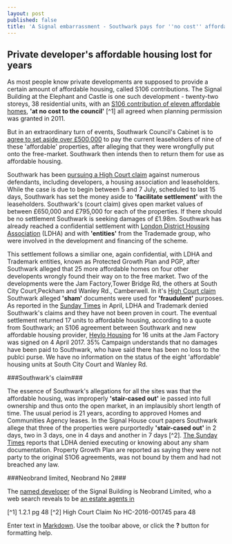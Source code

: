 ```yaml
---
layout: post
published: false
title: 'A Signal embarrassment - Southwark pays for ''no cost'' affordable housing  '
---
```

## Private developer's affordable housing lost for years 

As most people know private developments are supposed to provide a certain amount of affordable housing, called S106 contributions.  The Signal Building at the Elephant and Castle is one such development - twenty-two storeys, 38 residential units, with an [S106 contribution of eleven affordable homes](http://planbuild.southwark.gov.uk/documents/?casereference=09/AP/1940&system=DC), __'at no cost to the council'__ [^1] all agreed when planning permission was granted in 2011.

But in an extraordinary turn of events, Southwark Council's Cabinet is to [agree to set aside over £500,000](http://moderngov.southwark.gov.uk/mgIssueHistoryHome.aspx?IssueId=50013861&OptionNum=0&) to pay the current leaseholders of nine of these 'affordable' properties, after alleging that they were wrongfully put onto the free-market.  Southwark then intends then to return them for use as affordable housing.

Southwark has been [pursuing a High Court claim](http://moderngov.southwark.gov.uk/documents/s69255/Report%20Acquisition%20of%20up%20to%209%20sub-Leasehold%20properties%20at%20the%20Signal%20Building%2089%20-%2093%20Newington%20Ca.pdf)  against numerous defendants, including developers, a housing association and leaseholders.  While the case is due to begin between 5 and 7 July, scheduled to last 15 days, Southwark has set the money aside to __'facilitate settlement'__ with the leaseholders.  Southwark's (court claim) gives open market values of between £650,000 and £795,000 for each of the properties.  If there should be no settlement Southwark is seeking damages of £1.98m.  Southwark has already reached a confidential settlement with [London District Housing Association](http://www.londondha.com/) (LDHA) and with __'entities'__ from the Trademade group, who were involved in the development and financing of the scheme.

This settlement follows a similiar one, again confidential, with LDHA and Trademark entities, known as Protected Growth Plan and PGP, after Southwark alleged that 25 more affordable homes on four other developents wrongly found their way on to the free market.  Two of the developments were the Jam Factory,Tower Bridge Rd, the others at South City Court,Peckham and Wanley Rd., Camberwell.  In it's [High Court claim](http://35percent.org/img/2016poc.pdf) Southwark alleged __'sham'__ documents were used for __'fraudulent'__ purposes.  As reported in the [Sunday Times](https://www.thetimes.co.uk/article/affordable-housing-pledges-swept-under-mat-s5r7trv6g) in April, LDHA and Trademark denied Southwark's claims and they have not been proven in court.  The eventual settlement returned 17 units to affordable housing, according to a quote from Southwark; an S106 agreement between Southwark and new affordable housing provider, [Heylo Housing](http://heylohousing.com/your-heylo-housing/) for 16 units at the Jam Factory was signed on 4 April 2017.  35% Campaign understands that no damages have been paid to Southwark, who have said there has been no loss to the publci purse.  We have no information on the status of the eight 'affordable' housing units at South City Court and Wanley Rd.

###Southwark's claim###

The essence of Southwark's allegations for all the sites was that the affordable housing, 
was improperly __'stair-cased out'__ ie passed into full ownership and thus onto the open market, in an implausibly short length of time.  The usual period is 21 years, acording to approved Homes and Communities Agency leases.  In the Signal House court papers Southwark allege that three of the properties were purportedly __'stair-cased  out'__ in 2 days, two in 3 days, one in 4 days and another in 7 days [^2].  [The Sunday Times](https://www.thetimes.co.uk/article/affordable-housing-pledges-swept-under-mat-s5r7trv6g) reports that LDHA denied executing or knowing about any sham documentation.  Property Growth Plan are reported as saying they were not party to the original S1O6 agreements, was not bound by them and had not breached any law.

###Neobrand limited, Neobrand No 2###

The [named developer](http://planbuild.southwark.gov.uk/documents/?GetDocument=%7b%7b%7b!dmSwvsIphYtbdUvdn3A09Q%3d%3d!%7d%7d%7d) of the Signal Building is Neobrand Limited, who a web search reveals to be [an estate agents in ](http://www.192.com/atoz/business/london-n20/estate-agents/neobrand-limited/96e72f73ac06593e62ed2e5afa6bcb30f07ca4f0/comp/)

[^1] 1.2.1 pg 48
[^2] High Court Claim No HC-2016-001745 para 48

Enter text in [Markdown](http://daringfireball.net/projects/markdown/). Use the toolbar above, or click the **?** button for formatting help.
